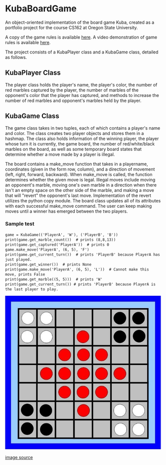 # KubaBoardGame

An object-oriented implementation of the board game Kuba, created as a portfolio project for the course CS162 at Oregon State University.

A copy of the game rules is available [here](https://sites.google.com/site/boardandpieces/list-of-games/kuba). A video demonstration of game rules is available [here](https://www.youtube.com/watch?v=XglqkfzsXYc).

The project consists of a KubaPlayer class and a KubaGame class, detailed as follows.


## KubaPlayer Class

The player class holds the player's name, the player's color, the number of red marbles captured by the player, the number of marbles of the opponent's color that the player has captured, and methods to increase the number of red marbles and opponent's marbles held by the player.

## KubaGame Class

The game class takes in two tuples, each of which contains a player's name and color. The class creates two player objects and stores them in a hashmap. The class also holds information of the winning player, the player whose turn it is currently, the game board, the number of red/white/black marbles on the board, as well as some temporary board states that determine whether a move made by a player is illegal.

The board contains a make_move function that takes in a playername, coordinates (given in the form row, column), and a direction of movement (left, right, forward, backward). When make_move is called, the function determines whether the given move is legal. Illegal moves include moving an opponent's marble, moving one's own marble in a direction when there isn't an empty space on the other side of the marble, and making a move that will "revert" the opponent's last move. Implementation of the revert utilizes the python copy module. The board class updates all of its attributes with each successful make_move command. The user can keep making moves until a winner has emerged between the two players.

### Sample test
```
game = KubaGame(('PlayerA', 'W'), ('PlayerB', 'B'))
print(game.get_marble_count())  # prints (8,8,13))
print(game.get_captured('PlayerA'))  # prints 0
game.make_move('PlayerA', (6, 5), 'F')
print(game.get_current_turn())  # prints 'PlayerB' because PlayerA has just played.
print(game.get_winner())  # prints None
print(game.make_move('PlayerA', (6, 5), 'L'))  # Cannot make this move, prints False
print(game.get_marble((5, 5)))  # prints 'W'
print(game.get_current_turn()) # prints 'PlayerB' because PlayerA is the last player to play.
```

![](1512FbO7m6Hsc2PEs3PiaS6PAdeWFELcM.jpg)
  
  [image source](https://sites.google.com/site/boardandpieces/list-of-games/kuba)
